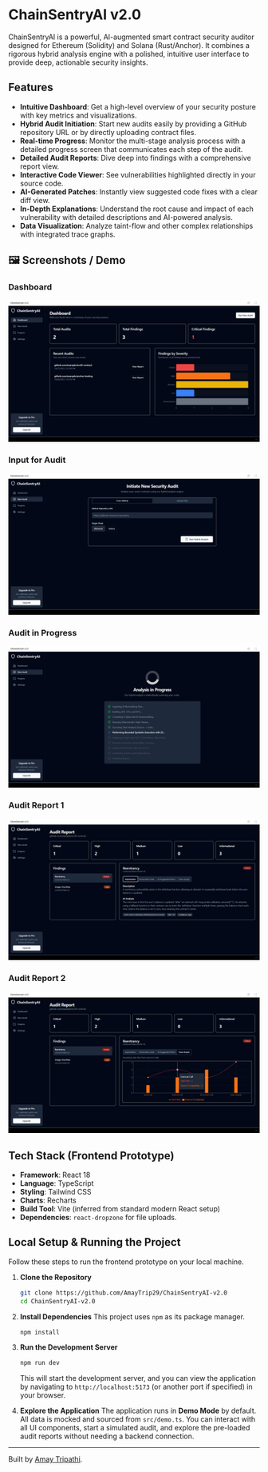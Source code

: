 # ChainSentryAI v2.0

ChainSentryAI is a powerful, AI-augmented smart contract security auditor designed for Ethereum (Solidity) and Solana (Rust/Anchor). It combines a rigorous hybrid analysis engine with a polished, intuitive user interface to provide deep, actionable security insights.

## Features

-   **Intuitive Dashboard**: Get a high-level overview of your security posture with key metrics and visualizations.
-   **Hybrid Audit Initiation**: Start new audits easily by providing a GitHub repository URL or by directly uploading contract files.
-   **Real-time Progress**: Monitor the multi-stage analysis process with a detailed progress screen that communicates each step of the audit.
-   **Detailed Audit Reports**: Dive deep into findings with a comprehensive report view.
-   **Interactive Code Viewer**: See vulnerabilities highlighted directly in your source code.
-   **AI-Generated Patches**: Instantly view suggested code fixes with a clear diff view.
-   **In-Depth Explanations**: Understand the root cause and impact of each vulnerability with detailed descriptions and AI-powered analysis.
-   **Data Visualization**: Analyze taint-flow and other complex relationships with integrated trace graphs.

## 🖼️ Screenshots / Demo

### Dashboard
![Dashboard](screenshots/ss_dashboard.png)

### Input for Audit
![Input for Audit](screenshots/ss_input_for_audit.png)

### Audit in Progress
![Audit in Progress](screenshots/ss_audit_in_progress.png)

### Audit Report 1  
![Report 1](screenshots/ss_audit_report_1.png)

### Audit Report 2  
![Report 2](screenshots/ss_audit_report_2.png)

## Tech Stack (Frontend Prototype)

-   **Framework**: React 18
-   **Language**: TypeScript
-   **Styling**: Tailwind CSS
-   **Charts**: Recharts
-   **Build Tool**: Vite (inferred from standard modern React setup)
-   **Dependencies**: `react-dropzone` for file uploads.

## Local Setup & Running the Project

Follow these steps to run the frontend prototype on your local machine.

1.  **Clone the Repository**
    ```bash
    git clone https://github.com/AmayTrip29/ChainSentryAI-v2.0
    cd ChainSentryAI-v2.0
    ```

2.  **Install Dependencies**
    This project uses `npm` as its package manager.
    ```bash
    npm install
    ```

3.  **Run the Development Server**
    ```bash
    npm run dev
    ```
    This will start the development server, and you can view the application by navigating to `http://localhost:5173` (or another port if specified) in your browser.

4.  **Explore the Application**
    The application runs in **Demo Mode** by default. All data is mocked and sourced from `src/demo.ts`. You can interact with all UI components, start a simulated audit, and explore the pre-loaded audit reports without needing a backend connection.

---

Built by [Amay Tripathi](https://github.com/AmayTrip29).
